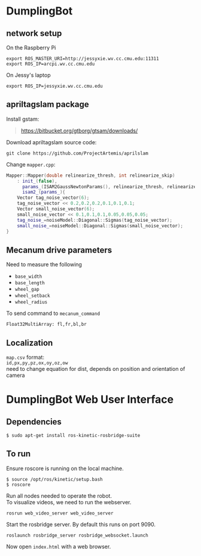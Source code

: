 # DumplingBot

## network setup
On the Raspberry Pi
```
export ROS_MASTER_URI=http://jessyxie.wv.cc.cmu.edu:11311
export ROS_IP=arcpi.wv.cc.cmu.edu
```
On Jessy's laptop
```
export ROS_IP=jessyxie.wv.cc.cmu.edu
```
## apriltagslam package
Install gstam:  
>https://bitbucket.org/gtborg/gtsam/downloads/  

Download apriltagslam source code:
```
git clone https://github.com/ProjectArtemis/aprilslam
```
Change `mapper.cpp`:  
```C++
Mapper::Mapper(double relinearize_thresh, int relinearize_skip)
    : init_(false),
      params_(ISAM2GaussNewtonParams(), relinearize_thresh, relinearize_skip),
      isam2_(params_){
	Vector tag_noise_vector(6);
	tag_noise_vector << 0.2,0.2,0.2,0.1,0.1,0.1;
	Vector small_noise_vector(6);
	small_noise_vector << 0.1,0.1,0.1,0.05,0.05,0.05;
	tag_noise_=noiseModel::Diagonal::Sigmas(tag_noise_vector);
	small_noise_=noiseModel::Diagonal::Sigmas(small_noise_vector);
}
```

## Mecanum drive parameters
Need to measure the following
* `base_width`
* `base_length`
* `wheel_gap`
* `wheel_setback`
* `wheel_radius`

To send command to `mecanum_command`  
```
Float32MultiArray: fl,fr,bl,br
```

## Localization 
`map.csv` format:  
`id,px,py,pz,ox,oy,oz,ow`  
need to change equation for dist, depends on position and orientation of camera

# DumplingBot Web User Interface

## Dependencies
```
$ sudo apt-get install ros-kinetic-rosbridge-suite
```

## To run
Ensure roscore is running on the local machine.

```
$ source /opt/ros/kinetic/setup.bash
$ roscore
```

Run all nodes needed to operate the robot.  
To visualize videos, we need to run the webserver.
```
rosrun web_video_server web_video_server
```
Start the rosbridge server. By default this runs on port 9090.

```
roslaunch rosbridge_server rosbridge_websocket.launch
```

Now open `index.html` with a web browser.
